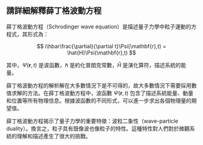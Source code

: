## 請詳細解釋薛丁格波動方程

薛丁格波動方程（Schrodinger wave equation）是描述量子力學中粒子運動的方程式，其形式為：

$$
i\hbar\frac{\partial}{\partial t}\Psi(\mathbf{r},t) = \hat{H}\Psi(\mathbf{r},t)
$$

其中，$\Psi(\mathbf{r},t)$ 是波函數，$\hbar$ 是約化普朗克常數，$\hat{H}$ 是演化算符，描述系統的能量。

薛丁格波動方程的解析解在大多數情況下是不可得的，故大多數情況下需要採用數值求解的方法。在薛丁格波動方程中，波函數 $\Psi(\mathbf{r},t)$ 包含了描述系統能量、動量和位置等所有物理信息。根據波函數的不同形式，可以進一步求出各個物理量的期望值。

薛丁格波動方程揭示了量子力學的重要特徵：波粒二象性（wave-particle duality）。換言之，粒子具有既像波也像粒子的特性。這種特性對人們對於微觀系統的理解和描述產生了很大的挑戰。